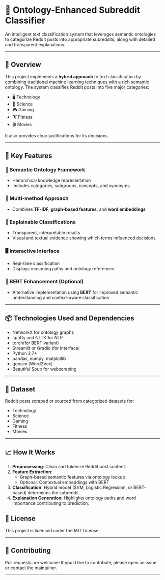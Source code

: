 # 🧠 Ontology-Enhanced Subreddit Classifier

An intelligent text classification system that leverages semantic ontologies to categorize Reddit posts into appropriate subreddits, along with detailed and transparent explanations.

---

## 🚀 Overview

This project implements a **hybrid approach** to text classification by combining traditional machine learning techniques with a rich semantic ontology. The system classifies Reddit posts into five major categories:

- 🖥️ Technology  
- 🔬 Science  
- 🎮 Gaming  
- 🏋️ Fitness  
- 🎬 Movies

It also provides clear justifications for its decisions.

---

## 🔑 Key Features

### 🧱 Semantic Ontology Framework
- Hierarchical knowledge representation
- Includes categories, subgroups, concepts, and synonyms

### 🔁 Multi-method Approach
- Combines **TF-IDF**, **graph-based features**, and **word embeddings**

### 💬 Explainable Classifications
- Transparent, interpretable results
- Visual and textual evidence showing which terms influenced decisions

### 🖥️ Interactive Interface
- Real-time classification
- Displays reasoning paths and ontology references

### 🤖 BERT Enhancement (Optional)
- Alternative implementation using **BERT** for improved semantic understanding and context-aware classification

---

## 📦 Technologies Used and Dependencies

- NetworkX for ontology graphs
- spaCy and NLTK for NLP
- torch(for BERT variant)
- Streamlit or Gradio (for interface)
- Python 3.7+
- pandas, numpy, matplotlib
- gensim (Word2Vec)
- Beautiful Soup for webscraping
  

---

## 📂 Dataset

Reddit posts scraped or sourced from categorized datasets for:
- Technology
- Science
- Gaming
- Fitness
- Movies

---

## 📈 How It Works

1. **Preprocessing**: Clean and tokenize Reddit post content.
2. **Feature Extraction**:
   - Graph-based semantic features via ontology lookup
   - Optional: Contextual embeddings with BERT
3. **Classification**: Hybrid model (SVM, Logistic Regression, or BERT-based) determines the subreddit.
4. **Explanation Generation**: Highlights ontology paths and word importance contributing to prediction.

## 📜 License

This project is licensed under the MIT License.

---

## 🤝 Contributing

Pull requests are welcome! If you’d like to contribute, please open an issue or contact the maintainer.

---



